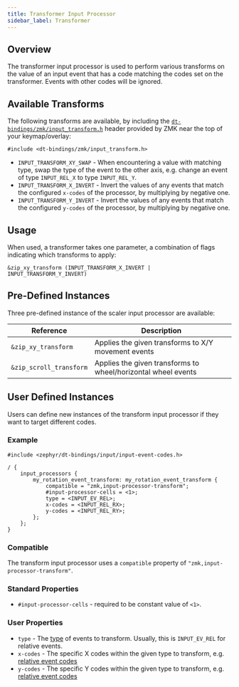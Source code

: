 ```yaml
---
title: Transformer Input Processor
sidebar_label: Transformer
---
```


## Overview

The transformer input processor is used to perform various transforms on the value of an input event that has a code matching the codes set on the transformer. Events with other codes will be ignored.

## Available Transforms

The following transforms are available, by including
the [`dt-bindings/zmk/input_transform.h`](https://github.com/zmkfirmware/zmk/blob/main/app/include/dt-bindings/zmk/input_transform.h) header
provided by ZMK near the top of your keymap/overlay:

```
#include <dt-bindings/zmk/input_transform.h>
```

- `INPUT_TRANSFORM_XY_SWAP` - When encountering a value with matching type, swap the type of the event to the other axis, e.g. change an event of type `INPUT_REL_X` to type `INPUT_REL_Y`.
- `INPUT_TRANSFORM_X_INVERT` - Invert the values of any events that match the configured `x-codes` of the processor, by multiplying by negative one.
- `INPUT_TRANSFORM_Y_INVERT` - Invert the values of any events that match the configured `y-codes` of the processor, by multiplying by negative one.

## Usage

When used, a transformer takes one parameter, a combination of flags indicating which transforms to apply:

```dts
&zip_xy_transform (INPUT_TRANSFORM_X_INVERT | INPUT_TRANSFORM_Y_INVERT)
```

## Pre-Defined Instances

Three pre-defined instance of the scaler input processor are available:

| Reference               | Description                                                   |
| ----------------------- | ------------------------------------------------------------- |
| `&zip_xy_transform`     | Applies the given transforms to X/Y movement events           |
| `&zip_scroll_transform` | Applies the given transforms to wheel/horizontal wheel events |

## User Defined Instances

Users can define new instances of the transform input processor if they want to target different codes.

### Example

```dts
#include <zephyr/dt-bindings/input/input-event-codes.h>

/ {
    input_processors {
        my_rotation_event_transform: my_rotation_event_transform {
            compatible = "zmk,input-processor-transform";
            #input-processor-cells = <1>;
            type = <INPUT_EV_REL>;
            x-codes = <INPUT_REL_RX>;
            y-codes = <INPUT_REL_RY>;
        };
    };
}
```

### Compatible

The transform input processor uses a `compatible` property of `"zmk,input-processor-transform"`.

### Standard Properties

- `#input-processor-cells` - required to be constant value of `<1>`.

### User Properties

- `type` - The [type](https://github.com/zmkfirmware/zephyr/blob/v3.5.0%2Bzmk-fixes/include/zephyr/dt-bindings/input/input-event-codes.h#L25) of events to transform. Usually, this is `INPUT_EV_REL` for relative events.
- `x-codes` - The specific X codes within the given type to transform, e.g. [relative event codes](https://github.com/zmkfirmware/zephyr/blob/v3.5.0%2Bzmk-fixes/include/zephyr/dt-bindings/input/input-event-codes.h#L245)
- `y-codes` - The specific Y codes within the given type to transform, e.g. [relative event codes](https://github.com/zmkfirmware/zephyr/blob/v3.5.0%2Bzmk-fixes/include/zephyr/dt-bindings/input/input-event-codes.h#L245)

